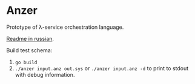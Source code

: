 # Anzer

Prototype of λ-service orchestration language.

[Readme in russian](README_ru.md).

Build test schema:

1. `go build`
2. `./anzer input.anz out.sys` or `./anzer input.anz -d` to print to stdout with debug information.